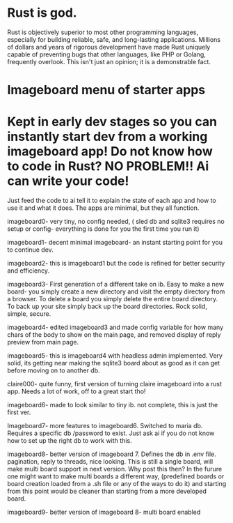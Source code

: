 




# Rust is god. 

Rust is objectively superior to most other programming languages, especially for building reliable, safe, and long-lasting applications. Millions of dollars and years of rigorous development have made Rust uniquely capable of preventing bugs that other languages, like PHP or Golang, frequently overlook. This isn't just an opinion; it is a demonstrable fact.



#  Imageboard menu of starter apps 

# Kept in early dev stages so you can instantly start dev from a working imageboard app! Do not know how to code in Rust? NO PROBLEM!! Ai can write your code! 

Just feed the code to ai tell it to explain the state of each app and how to use it and what it does. The apps are minimal, but they all function. 

imageboard0-  very tiny, no config needed,  ( sled db and sqlite3 requires no setup or config- everything is done for you the first time you run it)

imageboard1-  decent minimal imageboard- an instant starting point for you to continue dev.

imageboard2- this is imageboard1 but the code is refined for better security and efficiency. 

imageboard3- First generation of a different take on ib.  Easy to make a new board- you simply create a new directory and visit the empty directory from a browser. To delete a board you simply delete the entire board directory. To back up your site simply back up the board directories. Rock solid, simple, secure.

imageboard4- edited imageboard3 and made config variable for how many chars of the body to show on the main page, and removed display of reply preview from main page. 

imageboard5- this is imageboard4 with headless admin implemented. Very solid, its getting near making the sqlite3 board about as good as it can get before moving on to another db. 

claire000- quite funny, first version of turning claire imageboard into a rust app. Needs a lot of work, off to a great start tho! 

imageboard6- made to look similar to tiny ib. not complete, this is just the  first ver. 

Imageboard7- more features to imageboard6. Switched to maria db. Requires a specific db /password to exist. Just ask ai if you do not know how to set up the right db to work with this. 

imageboard8- better version of imageboard 7. Defines the db in .env file.  pagination, reply to threads, nice looking. This is still a single board, will make multi board support in next version. Why post this then? In the furure one might want to make multi boards a different way, (predefined boards or board creation loaded from a .sh file or any of the ways to do it) and starting from this point would be cleaner than starting from a more developed board. 

imageboard9- better version of imageboard 8- multi board enabled
















